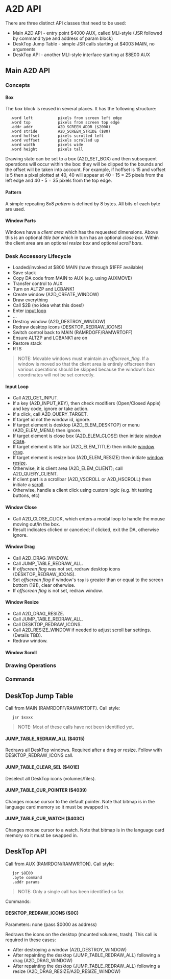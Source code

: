 # A2D API

There are three distinct API classes that need to be used:

* Main A2D API - entry point $4000 AUX, called MLI-style (JSR followed by command type and address of param block)
* DeskTop Jump Table - simple JSR calls starting at $4003 MAIN, no arguments
* DeskTop API - another MLI-style interface starting at $8E00 AUX

## Main A2D API

### Concepts

#### Box

The _box_ block is reused in several places. It has the following structure:

```
  .word left           pixels from screen left edge
  .word top            pixels from screen top edge
  .addr addr           A2D_SCREEN_ADDR ($2000)
  .word stride         A2D_SCREEN_STRIDE ($80)
  .word hoffset        pixels scrolled left
  .word voffset        pixels scrolled up
  .word width          pixels wide
  .word height         pixels tall
```

Drawing state can be set to a box (A2D_SET_BOX) and then subsequent operations will occur
within the box: they will be clipped to the bounds and the offset will be taken into account.
For example, if hoffset is 15 and voffset is 5 then a pixel plotted at 40, 40 will appear
at 40 - 15 = 25 pixels from the left edge and 40 - 5 = 35 pixels from the top edge.

#### Pattern

A simple repeating 8x8 _pattern_ is defined by 8 bytes. All bits of each byte are used.

#### Window Parts

Windows have a _client area_ which has the requested dimensions. Above this is an optional
_title bar_ which in turn has an optional _close box_. Within the client area are an
optional _resize box_ and optional _scroll bars_.


### Desk Accessory Lifecycle

* Loaded/invoked at $800 MAIN (have through $1FFF available)
* Save stack
* Copy DA code from MAIN to AUX (e.g. using AUXMOVE)
* Transfer control to AUX
* Turn on ALTZP and LCBANK1
* Create window (A2D_CREATE_WINDOW)
* Draw everything
* Call $2B (no idea what this does!)
* Enter [input loop](#input-loop)
* ...
* Destroy window (A2D_DESTROY_WINDOW)
* Redraw desktop icons (DESKTOP_REDRAW_ICONS)
* Switch control back to MAIN (RAMRDOFF/RAMWRTOFF)
* Ensure ALTZP and LCBANK1 are on
* Restore stack
* RTS

> NOTE: Movable windows must maintain an _offscreen_flag_. If a window is moved so that the
> client area is entirely offscreen then various operations should be skipped because
> the window's box coordinates will not be set correctly.

#### Input Loop

* Call A2D_GET_INPUT.
* If a key (A2D_INPUT_KEY), then check modifiers (Open/Closed Apple) and key code, ignore or take action.
* If a click, call A2D_QUERY_TARGET.
* If target id not the window id, ignore.
* If target element is desktop (A2D_ELEM_DESKTOP) or menu (A2D_ELEM_MENU) then ignore.
* If target element is close box (A2D_ELEM_CLOSE) then initiate [window close](#window-close).
* If target element is title bar (A2D_ELEM_TITLE) then initiate [window drag](#window-drag).
* If target element is resize box (A2D_ELEM_RESIZE) then initiate [window resize](#window-resize).
* Otherwise, it is client area (A2D_ELEM_CLIENT); call A2D_QUERY_CLIENT.
* If client part is a scrollbar (A2D_VSCROLL or A2D_HSCROLL) then initiate a [scroll](#window-scroll).
* Otherwise, handle a client click using custom logic (e.g. hit testing buttons, etc)

#### Window Close

* Call A2D_CLOSE_CLICK, which enters a modal loop to handle the mouse moving out/in the box.
* Result indicates clicked or canceled; if clicked, exit the DA, otherwise ignore.

#### Window Drag

* Call A2D_DRAG_WINDOW.
* Call JUMP_TABLE_REDRAW_ALL.
* If _offscreen flag_ was not set, redraw desktop icons (DESKTOP_REDRAW_ICONS).
* Set _offscreen flag_ if window's `top` is greater than or equal to the screen bottom (191), clear otherwise.
* If _offscreen flag_ is not set, redraw window.

#### Window Resize

* Call A2D_DRAG_RESIZE.
* Call JUMP_TABLE_REDRAW_ALL.
* Call DESKTOP_REDRAW_ICONS.
* Call A2D_RESIZE_WINDOW if needed to adjust scroll bar settings. (Details TBD).
* Redraw window.

#### Window Scroll


### Drawing Operations



### Commands


## DeskTop Jump Table

Call from MAIN (RAMRDOFF/RAMWRTOFF). Call style:

```
   jsr $xxxx
```

> NOTE: Most of these calls have not been identified yet.

#### JUMP_TABLE_REDRAW_ALL ($4015)

Redraws all DeskTop windows. Required after a drag or resize. Follow with DESKTOP_REDRAW_ICONS call.

#### JUMP_TABLE_CLEAR_SEL ($401E)

Deselect all DeskTop icons (volumes/files).

#### JUMP_TABLE_CUR_POINTER ($4039)

Changes mouse cursor to the default pointer. Note that bitmap is in the language card memory so it must be swapped in.

#### JUMP_TABLE_CUR_WATCH ($403C)

Changes mouse cursor to a watch. Note that bitmap is in the language card memory so it must be swapped in.

## DeskTop API

Call from AUX (RAMRDON/RAMWRTON). Call style:

```
   jsr $8E00
   .byte command
   .addr params
```

> NOTE: Only a single call has been identified so far.

Commands:

#### DESKTOP_REDRAW_ICONS ($0C)

Parameters: none (pass $0000 as address)

Redraws the icons on the desktop (mounted volumes, trash). This call is required in these cases:

* After destroying a window (A2D_DESTROY_WINDOW)
* After repainting the desktop (JUMP_TABLE_REDRAW_ALL) following a drag (A2D_DRAG_WINDOW)
* After repainting the desktop (JUMP_TABLE_REDRAW_ALL) following a resize (A2D_DRAG_RESIZE/A2D_RESIZE_WINDOW)
